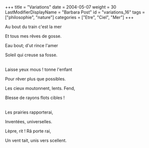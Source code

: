 +++
title = "Variations"
date = 2004-05-07
weight = 30
LastModifierDisplayName = "Barbara Post"
id = "variations_16"
tags = ["philosophie", "nature"]
categories = ["Etre", "Ciel", "Mer"]
+++

Au bout du train c'est la mer

Et tous mes rêves de gosse.

Eau bout; d'ut rince l'amer

Soleil qui creuse sa fosse.

 \
Laisse yeux mous ! tonne l'enfant

Pour rêver plus que possibles.

Les cieux moutonnent, lents. Fend,

Blesse de rayons flots cibles !

 \
Les prairies rapporterai,

Inventées, universelles.

Lèpre, rit ! Râ porte rai,

Un vent tait, unis vers scellent.
